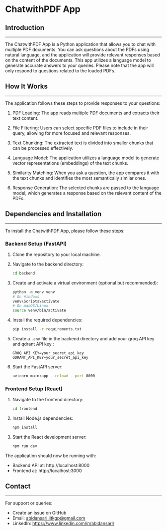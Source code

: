 # ChatwithPDF App

## Introduction
------------
The ChatwithPDF App is a Python application that allows you to chat with multiple PDF documents. You can ask questions about the PDFs using natural language, and the application will provide relevant responses based on the content of the documents. This app utilizes a language model to generate accurate answers to your queries. Please note that the app will only respond to questions related to the loaded PDFs.

## How It Works
------------

The application follows these steps to provide responses to your questions:

1. PDF Loading: The app reads multiple PDF documents and extracts their text content.

2. File Filtering: Users can select specific PDF files to include in their query, allowing for more focused and relevant responses.

3. Text Chunking: The extracted text is divided into smaller chunks that can be processed effectively.

4. Language Model: The application utilizes a language model to generate vector representations (embeddings) of the text chunks.

5. Similarity Matching: When you ask a question, the app compares it with the text chunks and identifies the most semantically similar ones.

6. Response Generation: The selected chunks are passed to the language model, which generates a response based on the relevant content of the PDFs.

## Dependencies and Installation
----------------------------
To install the ChatwithPDF App, please follow these steps:

### Backend Setup (FastAPI)

1. Clone the repository to your local machine.

2. Navigate to the backend directory:
   ```bash
   cd backend
   ```

3. Create and activate a virtual environment (optional but recommended):
   ```bash
   python -m venv venv
   # On Windows
   venv\Scripts\activate
   # On macOS/Linux
   source venv/bin/activate
   ```

4. Install the required dependencies:
   ```bash
   pip install -r requirements.txt
   ```

5. Create a `.env` file in the backend directory and add your groq API key and qdrant API key :
   ```
   GROQ_API_KEY=your_secret_api_key
   QDRANT_API_KEY=your_secret_api_key
   ```

6. Start the FastAPI server:
   ```bash
   uvicorn main:app --reload --port 8000
   ```

### Frontend Setup (React)

1. Navigate to the frontend directory:
   ```bash
   cd frontend
   ```

2. Install Node.js dependencies:
   ```bash
   npm install
   ```

3. Start the React development server:
   ```bash
   npm run dev
   ```

The application should now be running with:
- Backend API at: http://localhost:8000
- Frontend at: http://localhost:3000


## Contact
------------
For support or queries:
- Create an issue on GitHub
- Email: abidansari.iitkgp@gmail.com
- LinkedIn: https://www.linkedin.com/in/abidansari/
